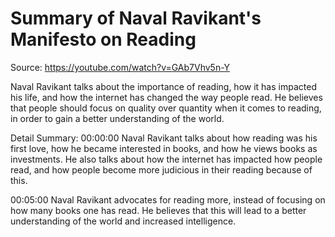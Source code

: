 # Summary of Naval Ravikant's Manifesto on Reading

Source: https://youtube.com/watch?v=GAb7Vhv5n-Y

Naval Ravikant talks about the importance of reading, how it has impacted his life, and how the internet has changed the way people read. He believes that people should focus on quality over quantity when it comes to reading, in order to gain a better understanding of the world.

Detail Summary: 
00:00:00
Naval Ravikant talks about how reading was his first love, how he became interested in books, and how he views books as investments. He also talks about how the internet has impacted how people read, and how people become more judicious in their reading because of this.

00:05:00
Naval Ravikant advocates for reading more, instead of focusing on how many books one has read. He believes that this will lead to a better understanding of the world and increased intelligence.

